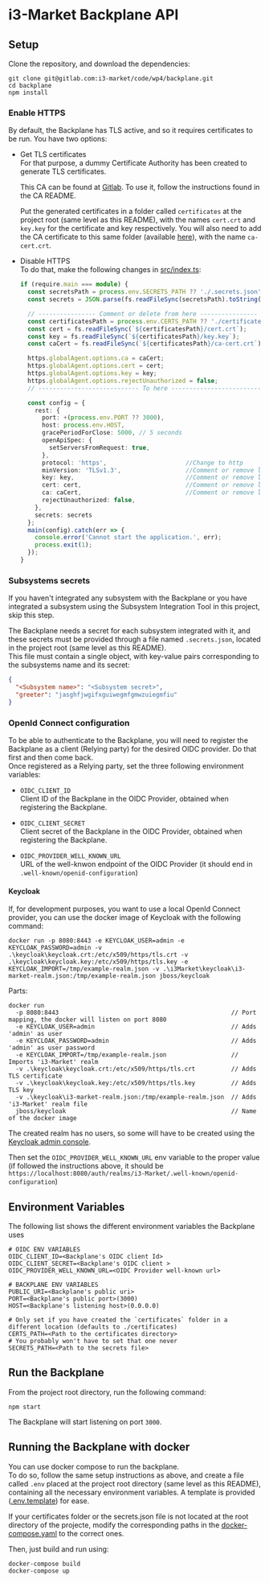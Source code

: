 # i3-Market Backplane API

## Setup

Clone the repository, and download the dependencies:

```shell script
git clone git@gitlab.com:i3-market/code/wp4/backplane.git
cd backplane
npm install
```

### Enable HTTPS

By default, the Backplane has TLS active, and so it requires certificates to be run.
You have two options:

- Get TLS certificates  
  For that purpose, a dummy Certificate Authority has been created to generate TLS certificates.

  This CA can be found at [Gitlab](https://gitlab.com/i3-market/code/wp4/certificate-authority).
  To use it, follow the instructions found in the CA README.
  
  Put the generated certificates in a folder called `certificates` at the project root (same level as this README),
  with the names `cert.crt` and `key.key` for the certificate and key respectively.
  You will also need to add the CA certificate to this same folder (available [here](https://gitlab.com/i3-market/code/wp4/certificate-authority/-/blob/master/certificates/ca-cert.crt)), with the name `ca-cert.crt`.


- Disable HTTPS  
  To do that, make the following changes in [src/index.ts](src/index.ts):
  ```typescript
  if (require.main === module) {
    const secretsPath = process.env.SECRETS_PATH ?? './.secrets.json';
    const secrets = JSON.parse(fs.readFileSync(secretsPath).toString());
  
    // ---------------- Comment or delete from here ----------------
    const certificatesPath = process.env.CERTS_PATH ?? './certificates';
    const cert = fs.readFileSync(`${certificatesPath}/cert.crt`);
    const key = fs.readFileSync(`${certificatesPath}/key.key`);
    const caCert = fs.readFileSync(`${certificatesPath}/ca-cert.crt`);
  
    https.globalAgent.options.ca = caCert;
    https.globalAgent.options.cert = cert;
    https.globalAgent.options.key = key;
    https.globalAgent.options.rejectUnauthorized = false;
    // ---------------------------- To here ----------------------------
  
    const config = {
      rest: {
        port: +(process.env.PORT ?? 3000),
        host: process.env.HOST,
        gracePeriodForClose: 5000, // 5 seconds
        openApiSpec: {
          setServersFromRequest: true,
        },
        protocol: 'https',                      //Change to http
        minVersion: 'TLSv1.3',                  //Comment or remove line
        key: key,                               //Comment or remove line
        cert: cert,                             //Comment or remove line
        ca: caCert,                             //Comment or remove line
        rejectUnauthorized: false,
      },
      secrets: secrets
    };
    main(config).catch(err => {
      console.error('Cannot start the application.', err);
      process.exit(1);
    });
  }
  ```

### Subsystems secrets

If you haven't integrated any subsystem with the Backplane or you have integrated a subsystem using the Subsystem Integration Tool in this project, skip this step.

The Backplane needs a secret for each subsystem integrated with it, and these secrets must be provided through a file
named `.secrets.json`, located in the project root (same level as this README).  
This file must contain a single object, with key-value pairs corresponding to the subsystems name and its secret:
```json
{
  "<Subsystem name>": "<Subsystem secret>",
  "greeter": "jasghfjwgifxguiwegmfgmwzuiegmfiu"
}
```

### OpenId Connect configuration

To be able to authenticate to the Backplane, you will need to register the Backplane as a client (Relying party) for the desired OIDC provider. Do that first and then come back.  
Once registered as a Relying party, set the three following environment variables:
- `OIDC_CLIENT_ID`  
  Client ID of the Backplane in the OIDC Provider, obtained when registering the Backplane.
  

- `OIDC_CLIENT_SECRET`  
  Client secret of the Backplane in the OIDC Provider, obtained when registering the Backplane.
  

- `OIDC_PROVIDER_WELL_KNOWN_URL`  
  URL of the well-knwon endpoint of the OIDC Provider (it should end in `.well-known/openid-configuration`)


#### Keycloak

If, for development purposes, you want to use a local OpenId Connect provider, you can use the docker image of Keycloak with the following command:
```shell script
docker run -p 8080:8443 -e KEYCLOAK_USER=admin -e KEYCLOAK_PASSWORD=admin -v .\keycloak\keycloak.crt:/etc/x509/https/tls.crt -v .\keycloak\keycloak.key:/etc/x509/https/tls.key -e KEYCLOAK_IMPORT=/tmp/example-realm.json -v .\i3Market\keycloak\i3-market-realm.json:/tmp/example-realm.json jboss/keycloak
```
Parts:
```shell script
docker run 
  -p 8080:8443                                                // Port mapping, the docker will listen on port 8080 
  -e KEYCLOAK_USER=admin                                      // Adds 'admin' as user
  -e KEYCLOAK_PASSWORD=admin                                  // Adds 'admin' as user password
  -e KEYCLOAK_IMPORT=/tmp/example-realm.json                  // Imports 'i3-Market' realm
  -v .\keycloak\keycloak.crt:/etc/x509/https/tls.crt          // Adds TLS certificate
  -v .\keycloak\keycloak.key:/etc/x509/https/tls.key          // Adds TLS key
  -v .\keycloak\i3-market-realm.json:/tmp/example-realm.json  // Adds 'i3-Market' realm file
  jboss/keycloak                                              // Name of the docker image
```

The created realm has no users, so some will have to be created using the [Keycloak admin console](https://localhost:8080/auth/admin/master/console).

Then set the `OIDC_PROVIDER_WELL_KNOWN_URL` env variable to the proper value (if followed the instructions above, 
it should be `https://localhost:8080/auth/realms/i3-Market/.well-known/openid-configuration`)

## Environment Variables
The following list shows the different environment variables the Backplane uses
```shell
# OIDC ENV VARIABLES
OIDC_CLIENT_ID=<Backplane's OIDC client Id>
OIDC_CLIENT_SECRET=<Backplane's OIDC client >
OIDC_PROVIDER_WELL_KNOWN_URL=<OIDC Provider well-known url>

# BACKPLANE ENV VARIABLES
PUBLIC_URI=<Backplane's public uri>
PORT=<Backplane's public port>(3000)
HOST=<Backplane's listening host>(0.0.0.0)

# Only set if you have created the `certificates` folder in a different location (defaults to ./certificates)
CERTS_PATH=<Path to the certificates directory>
# You probably won't have to set that one never
SECRETS_PATH=<Path to the secrets file>
```

## Run the Backplane

From the project root directory, run the following command:
```shell script
npm start
```

The Backplane will start listening on port `3000`.

## Running the Backplane with docker

You can use docker compose to run the backplane.  
To do so, follow the same setup instructions as above, and create a file called `.env` placed at the project root directory (same level as this README), containing all the necessary environment variables.
A template is provided ([.env.template](.env.template)) for ease.

If your certificates folder or the secrets.json file is not located at the root directory of the projecte, modify the 
corresponding paths in the [docker-compose.yaml](docker-compose.yaml) to the correct ones.

Then, just build and run using:
```shell
docker-compose build
docker-compose up
```
